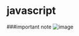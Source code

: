 # javascript
###important note
![image](https://github.com/user-attachments/assets/fa058156-bb9e-432c-82b4-1c68d3497115)

